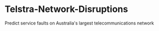 # Telstra-Network-Disruptions
Predict service faults on Australia's largest telecommunications network
